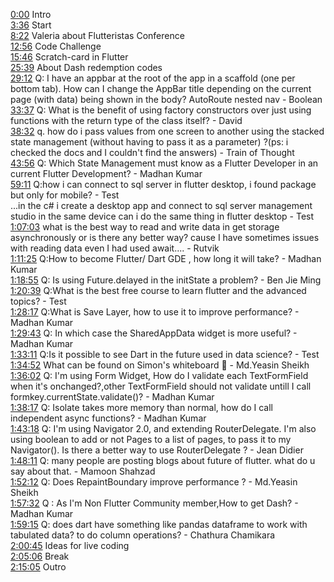 [0:00](https://www.youtube.com/watch?v=UDWFxhobzhA&t=0m00s) Intro  
[3:36](https://www.youtube.com/watch?v=UDWFxhobzhA&t=3m36s) Start  
[8:22](https://www.youtube.com/watch?v=UDWFxhobzhA&t=8m22s) Valeria about Flutteristas Conference  
[12:56](https://www.youtube.com/watch?v=UDWFxhobzhA&t=12m56s) Code Challenge  
[15:46](https://www.youtube.com/watch?v=UDWFxhobzhA&t=15m46s) Scratch-card in Flutter  
[25:39](https://www.youtube.com/watch?v=UDWFxhobzhA&t=25m39s) About Dash redemption codes  
[29:12](https://www.youtube.com/watch?v=UDWFxhobzhA&t=29m12s) Q: I have an appbar at the root of the app in a scaffold (one per bottom tab). How can I change the AppBar title depending on the current page (with data) being shown in the body? AutoRoute nested nav - Boolean  
[33:37](https://www.youtube.com/watch?v=UDWFxhobzhA&t=33m37s) Q: What is the benefit of using factory constructors over just using functions with the return type of the class itself? - David  
[38:32](https://www.youtube.com/watch?v=UDWFxhobzhA&t=38m32s) q. how do i pass values from one screen to another using the stacked state management (without having to pass it as a parameter) ?(ps: i checked the docs and I couldn't find the answers) - Train of Thought  
[43:56](https://www.youtube.com/watch?v=UDWFxhobzhA&t=43m56s) Q: Which State Management must know as a Flutter Developer in an current Flutter Development? - Madhan Kumar  
[59:11](https://www.youtube.com/watch?v=UDWFxhobzhA&t=59m11s) Q:how i can connect to sql server in flutter desktop, i found package but only for mobile? - Test  
...in the c# i create a desktop app and connect to sql server management studio in the same device can i do the same thing in flutter desktop - Test  
[1:07:03](https://www.youtube.com/watch?v=UDWFxhobzhA&t=1h07m03s) what is the best way to read and write data in get storage asynchronously or is there any better way? cause I have sometimes issues with reading data even I had used await.... - Rutvik  
[1:11:25](https://www.youtube.com/watch?v=UDWFxhobzhA&t=1h11m25s) Q:How to become Flutter/ Dart GDE , how long it will take? - Madhan Kumar  
[1:18:55](https://www.youtube.com/watch?v=UDWFxhobzhA&t=1h18m55s) Q: Is using Future.delayed in the initState a problem? - Ben Jie Ming  
[1:20:39](https://www.youtube.com/watch?v=UDWFxhobzhA&t=1h20m39s) Q:What is the best free course to learn flutter and the advanced topics? - Test  
[1:28:17](https://www.youtube.com/watch?v=UDWFxhobzhA&t=1h28m17s) Q:What is Save Layer, how to use it to improve performance? - Madhan Kumar  
[1:29:43](https://www.youtube.com/watch?v=UDWFxhobzhA&t=1h29m43s) Q: In which case the SharedAppData widget is more useful? - Madhan Kumar  
[1:33:11](https://www.youtube.com/watch?v=UDWFxhobzhA&t=1h33m11s) Q:Is it possible to see Dart in the future used in data science? - Test  
[1:34:52](https://www.youtube.com/watch?v=UDWFxhobzhA&t=1h34m52s) What can be found on Simon's whiteboard 🤔 - Md.Yeasin Sheikh  
[1:36:02](https://www.youtube.com/watch?v=UDWFxhobzhA&t=1h36m02s) Q: I'm using Form Widget, How do I validate each TextFormField when it's onchanged?,other TextFormField should not validate untill I call formkey.currentState.validate()? - Madhan Kumar  
[1:38:17](https://www.youtube.com/watch?v=UDWFxhobzhA&t=1h38m17s) Q: Isolate takes more memory than normal, how do I call independent async functions? - Madhan Kumar  
[1:43:18](https://www.youtube.com/watch?v=UDWFxhobzhA&t=1h43m18s) Q: I'm using Navigator 2.0, and extending RouterDelegate. I'm also using boolean to add or not Pages to a list of pages, to pass it to my Navigator(). Is there a better way to use RouterDelegate ? - Jean Didier  
[1:48:11](https://www.youtube.com/watch?v=UDWFxhobzhA&t=1h48m11s) Q: many people are posting blogs about future of flutter. what do u say about that. - Mamoon Shahzad  
[1:52:12](https://www.youtube.com/watch?v=UDWFxhobzhA&t=1h52m12s) Q: Does RepaintBoundary improve performance ? - Md.Yeasin Sheikh  
[1:57:32](https://www.youtube.com/watch?v=UDWFxhobzhA&t=1h57m32s) Q : As I'm Non Flutter Community member,How to get Dash? - Madhan Kumar  
[1:59:15](https://www.youtube.com/watch?v=UDWFxhobzhA&t=1h59m15s) Q: does dart have something like pandas dataframe to work with tabulated data? to do column operations? - Chathura Chamikara  
[2:00:45](https://www.youtube.com/watch?v=UDWFxhobzhA&t=2h00m45s) Ideas for live coding  
[2:05:06](https://www.youtube.com/watch?v=UDWFxhobzhA&t=2h05m06s) Break  
[2:15:05](https://www.youtube.com/watch?v=UDWFxhobzhA&t=2h15m05s) Outro  
